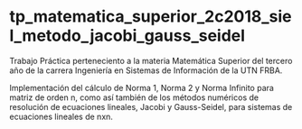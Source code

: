 # tp_matematica_superior_2c2018_siel_metodo_jacobi_gauss_seidel
Trabajo Práctica perteneciento a la materia Matemática Superior del tercero año de la carrera Ingeniería en Sistemas de Información de la UTN FRBA. 

Implementación del cálculo de Norma 1, Norma 2 y Norma Infinito para matriz de orden n, como así también de los métodos numéricos de resolución de ecuaciones lineales, Jacobi y Gauss-Seidel, para sistemas de ecuaciones lineales de nxn.

